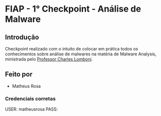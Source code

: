 # FIAP - 1° Checkpoint - Análise de Malware

## Introdução
Checkpoint realizado com o intuito de colocar em prática todos os conhecimentos sobre análise de malwares na matéria de Malware Analysis, ministrada pelo [Professor Charles Lomboni](https://www.linkedin.com/in/charleslomboni/).

## Feito por

- Matheus Rosa

### Credenciais corretas

USER: matheusrosa
PASS:

